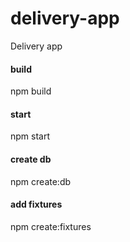 # delivery-app
Delivery app

#### build
npm build

#### start
npm start

#### create db
npm create:db

#### add fixtures
npm create:fixtures
